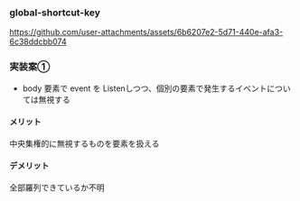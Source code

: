 ### global-shortcut-key


https://github.com/user-attachments/assets/6b6207e2-5d71-440e-afa3-6c38ddcbb074

### 実装案①

- body 要素で event を Listenしつつ、個別の要素で発生するイベントについては無視する

#### メリット

中央集権的に無視するものを要素を扱える

#### デメリット

全部羅列できているか不明
